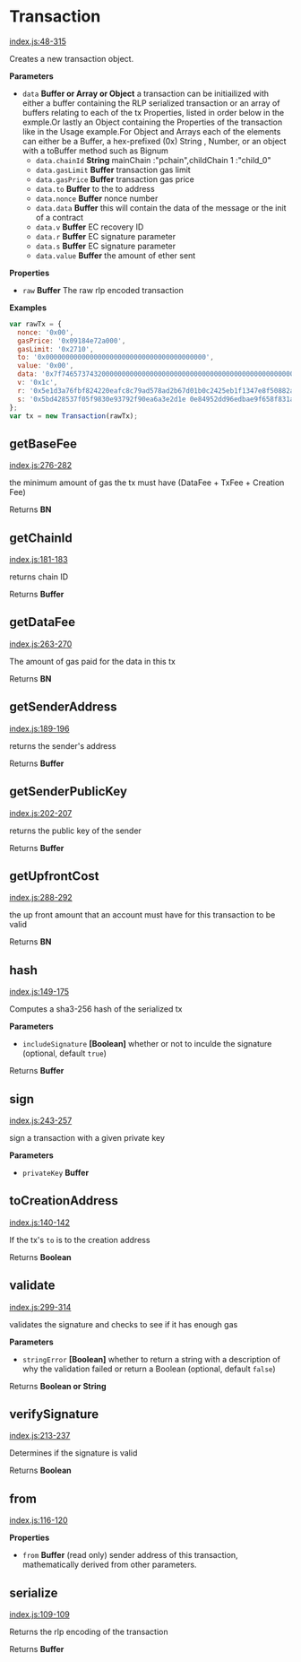 # Transaction

[index.js:48-315](https://github.com/PchainJS/pchainjs-tx/blob/eba1529794ee6a8d097e9e122d24fb7af961ef70/index.js#L48-L315 "Source code on GitHub")

Creates a new transaction object.

**Parameters**

-   `data` **Buffer or Array or Object** a transaction can be initiailized with either a buffer containing the RLP serialized transaction or an array of buffers relating to each of the tx Properties, listed in order below in the exmple.Or lastly an Object containing the Properties of the transaction like in the Usage example.For Object and Arrays each of the elements can either be a Buffer, a hex-prefixed (0x) String , Number, or an object with a toBuffer method such as Bignum
    -   `data.chainId` **String** mainChain :"pchain",childChain 1 :"child_0"
    -   `data.gasLimit` **Buffer** transaction gas limit
    -   `data.gasPrice` **Buffer** transaction gas price
    -   `data.to` **Buffer** to the to address
    -   `data.nonce` **Buffer** nonce number
    -   `data.data` **Buffer** this will contain the data of the message or the init of a contract
    -   `data.v` **Buffer** EC recovery ID
    -   `data.r` **Buffer** EC signature parameter
    -   `data.s` **Buffer** EC signature parameter
    -   `data.value` **Buffer** the amount of ether sent

**Properties**

-   `raw` **Buffer** The raw rlp encoded transaction

**Examples**

```javascript
var rawTx = {
  nonce: '0x00',
  gasPrice: '0x09184e72a000',
  gasLimit: '0x2710',
  to: '0x0000000000000000000000000000000000000000',
  value: '0x00',
  data: '0x7f7465737432000000000000000000000000000000000000000000000000000000600057',
  v: '0x1c',
  r: '0x5e1d3a76fbf824220eafc8c79ad578ad2b67d01b0c2425eb1f1347e8f50882ab',
  s: '0x5bd428537f05f9830e93792f90ea6a3e2d1e 0e84952dd96edbae9f658f831ab13'
};
var tx = new Transaction(rawTx);
```

## getBaseFee

[index.js:276-282](https://github.com/PchainJS/pchainjs-tx/blob/eba1529794ee6a8d097e9e122d24fb7af961ef70/index.js#L276-L282 "Source code on GitHub")

the minimum amount of gas the tx must have (DataFee + TxFee + Creation Fee)

Returns **BN** 

## getChainId

[index.js:181-183](https://github.com/PchainJS/pchainjs-tx/blob/eba1529794ee6a8d097e9e122d24fb7af961ef70/index.js#L181-L183 "Source code on GitHub")

returns chain ID

Returns **Buffer** 

## getDataFee

[index.js:263-270](https://github.com/PchainJS/pchainjs-tx/blob/eba1529794ee6a8d097e9e122d24fb7af961ef70/index.js#L263-L270 "Source code on GitHub")

The amount of gas paid for the data in this tx

Returns **BN** 

## getSenderAddress

[index.js:189-196](https://github.com/PchainJS/pchainjs-tx/blob/eba1529794ee6a8d097e9e122d24fb7af961ef70/index.js#L189-L196 "Source code on GitHub")

returns the sender's address

Returns **Buffer** 

## getSenderPublicKey

[index.js:202-207](https://github.com/PchainJS/pchainjs-tx/blob/eba1529794ee6a8d097e9e122d24fb7af961ef70/index.js#L202-L207 "Source code on GitHub")

returns the public key of the sender

Returns **Buffer** 

## getUpfrontCost

[index.js:288-292](https://github.com/PchainJS/pchainjs-tx/blob/eba1529794ee6a8d097e9e122d24fb7af961ef70/index.js#L288-L292 "Source code on GitHub")

the up front amount that an account must have for this transaction to be valid

Returns **BN** 

## hash

[index.js:149-175](https://github.com/PchainJS/pchainjs-tx/blob/eba1529794ee6a8d097e9e122d24fb7af961ef70/index.js#L149-L175 "Source code on GitHub")

Computes a sha3-256 hash of the serialized tx

**Parameters**

-   `includeSignature` **[Boolean]** whether or not to inculde the signature (optional, default `true`)

Returns **Buffer** 

## sign

[index.js:243-257](https://github.com/PchainJS/pchainjs-tx/blob/eba1529794ee6a8d097e9e122d24fb7af961ef70/index.js#L243-L257 "Source code on GitHub")

sign a transaction with a given private key

**Parameters**

-   `privateKey` **Buffer** 

## toCreationAddress

[index.js:140-142](https://github.com/PchainJS/pchainjs-tx/blob/eba1529794ee6a8d097e9e122d24fb7af961ef70/index.js#L140-L142 "Source code on GitHub")

If the tx's `to` is to the creation address

Returns **Boolean** 

## validate

[index.js:299-314](https://github.com/PchainJS/pchainjs-tx/blob/eba1529794ee6a8d097e9e122d24fb7af961ef70/index.js#L299-L314 "Source code on GitHub")

validates the signature and checks to see if it has enough gas

**Parameters**

-   `stringError` **[Boolean]** whether to return a string with a description of why the validation failed or return a Boolean (optional, default `false`)

Returns **Boolean or String** 

## verifySignature

[index.js:213-237](https://github.com/PchainJS/pchainjs-tx/blob/eba1529794ee6a8d097e9e122d24fb7af961ef70/index.js#L213-L237 "Source code on GitHub")

Determines if the signature is valid

Returns **Boolean** 

## from

[index.js:116-120](https://github.com/PchainJS/pchainjs-tx/blob/eba1529794ee6a8d097e9e122d24fb7af961ef70/index.js#L116-L120 "Source code on GitHub")

**Properties**

-   `from` **Buffer** (read only) sender address of this transaction, mathematically derived from other parameters.

## serialize

[index.js:109-109](https://github.com/PchainJS/pchainjs-tx/blob/eba1529794ee6a8d097e9e122d24fb7af961ef70/index.js#L109-L109 "Source code on GitHub")

Returns the rlp encoding of the transaction

Returns **Buffer** 

